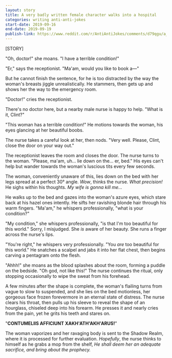 ```yaml
---
layout: story
title: A very badly written female character walks into a hospital
categories: writing anti-anti-jokes
start-date: 2019-09-16
end-date: 2019-09-19
publish-link: https://www.reddit.com/r/AntiAntiJokes/comments/d79qgu/a_very_badly_written_female_character_walks_into/
---
```


[STORY]

"Oh, doctor!" she moans. "I have a terrible condition!"

"Er," says the receptionist. "Ma'am, would you like to book a—"

But he cannot finish the sentence, for he is too distracted by the way the woman's breasts jiggle unrealistically. He stammers, then gets up and shows her the way to the emergency room.

"Doctor!" cries the receptionist.

There's no doctor here, but a nearby male nurse is happy to help. "What is it, Clint?"

"This woman has a terrible condition!" He motions towards the woman, his eyes glancing at her beautiful boobs.

The nurse takes a careful look at her, then nods. "Very well. Please, Clint, close the door on your way out."

The receptionist leaves the room and closes the door. The nurse turns to the woman. "Please, ma'am, uh... lie down on the... er, bed." His eyes can't help but wander towards the woman's luscious tits every few seconds.

The woman, conveniently unaware of this, lies down on the bed with her legs spread at a perfect 30° angle. *Wow*, thinks the nurse. *What precision!* He sighs within his thoughts. *My wife is gonna kill me…*

He walks up to the bed and gazes into the woman's azure eyes, which stare back at his hazel ones intently. He sifts her ravishing blonde hair through his warm fingers. "Ma'am," he whispers professionally, "what is your condition?"

"My condition," she whispers professionally, "is that I'm too beautiful for this world." Sorry, I misjudged. She *is* aware of her beauty. She runs a finger across the nurse's lips.

"You're right," he whispers very professionally. "You *are* too beautiful for this world." He snatches a scalpel and jabs it into her flat chest, then begins carving a pentagram onto the flesh.

"Ahhh!" she moans as the blood splashes about the room, forming a puddle on the bedside. "Oh god, not like this!" The nurse continues the ritual, only stopping occasionally to wipe the sweat from his forehead.

A few minutes after the shape is complete, the woman's flailing turns from vague to slow to suspended, and she lies on the bed motionless, her gorgeous face frozen forevermore in an eternal state of distress. The nurse clears his throat, then pulls up his sleeve to reveal the shape of an hourglass, chiseled deep into his forearm. He presses it and nearly cries from the pain, yet he grits his teeth and stares on.

"**CONTUMELIIS AFFICIUNT XAKH'ATH'AKH'ARUS!**"

The woman vaporizes and her ravaging body is sent to the Shadow Realm, where it is processed for further evaluation. *Hopefully*, the nurse thinks to himself as he grabs a mop from the shelf, *He shall deem her an adequate sacrifice, and bring about the prophecy.*